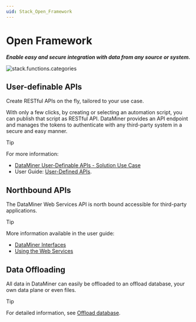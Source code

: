 ```yaml
---
uid: Stack_Open_Framework
---
```


# Open Framework

***Enable easy and secure integration with data from any source or system.***

![stack.functions.categories](~/dataminer-overview/images/stack_open_framework.png)

## User-definable APIs

Create RESTful APIs on the fly, tailored to your use case.

With only a few clicks, by creating or selecting an automation script, you can publish that script as RESTful API. DataMiner provides an API endpoint and manages the tokens to authenticate with any third-party system in a secure and easy manner.

> [!TIP]
> For more information:
>
> - [DataMiner User-Definable APIs - Solution Use Case](https://community.dataminer.services/use-case/dataminer-user-definable-apis-webhooks/)
> - User Guide: [User-Defined APIs](xref:UD_APIs).

## Northbound APIs

The DataMiner Web Services API is north bound accessible for third-party applications.

> [!TIP]
> More information available in the user guide:
>
> - [DataMiner Interfaces](xref:DataMiner_interfaces)
> - [Using the Web Services](xref:Using_the_Web_Services_v1)

## Data Offloading

All data in DataMiner can easily be offloaded to an offload database, your own data plane or even files.

> [!TIP]
> For detailed information, see [Offload database](xref:Offload_database).

